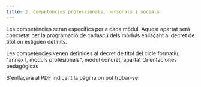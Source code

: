 ```yaml
---
title: 2. Competències professionals, personals i socials
---
```


Les competències seran específics per a cada mòdul. Aquest apartat serà concretat per la programació de cadascú dels mòduls enllaçant al decret de títol on estiguen definits.

Les competències venen definides al decret de títol del cicle formatiu,  "annex I, mòduls profesionals", módul concret, apartat Orientaciones pedagógicas


S'enllaçarà al PDF indicant la pàgina on pot trobar-se.